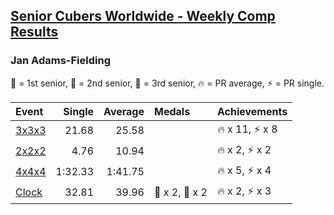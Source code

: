 <style>table {white-space: nowrap;}</style>

## [Senior Cubers Worldwide - Weekly Comp Results](/scw-comp/results/)
### Jan Adams-Fielding

<span style="white-space: nowrap;">🥇 = 1st senior</span>, <span style="white-space: nowrap;">🥈 = 2nd senior</span>, <span style="white-space: nowrap;">🥉 = 3rd senior</span>, <span style="white-space: nowrap;">🔥 = PR average</span>, <span style="white-space: nowrap;">⚡ = PR single</span>.

| Event | Single | Average | Medals | Achievements|
| :-- | --: | --: | :-- | :-- |
| [3x3x3](333.md) | 21.68 | 25.58 |  | 🔥 x 11, ⚡ x 8 |
| [2x2x2](222.md) | 4.76 | 10.94 |  | 🔥 x 2, ⚡ x 2 |
| [4x4x4](444.md) | 1:32.33 | 1:41.75 |  | 🔥 x 5, ⚡ x 4 |
| [Clock](clock.md) | 32.81 | 39.96 | 🥇 x 2, 🥉 x 2 | 🔥 x 2, ⚡ x 3 |

<!-- Global site tag (gtag.js) - Google Analytics -->
<script async src="https://www.googletagmanager.com/gtag/js?id=UA-86348435-3"></script>
<script>window.dataLayer = window.dataLayer || []; function gtag() {dataLayer.push(arguments);} gtag('js', new Date()); gtag('config', 'UA-86348435-3');</script>
